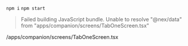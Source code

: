 

`npm i`
`npm start`

> Failed building JavaScript bundle.
> Unable to resolve "@nex/data" from "apps/companion/screens/TabOneScreen.tsx"


/apps/companion/screens/TabOneScreen.tsx

